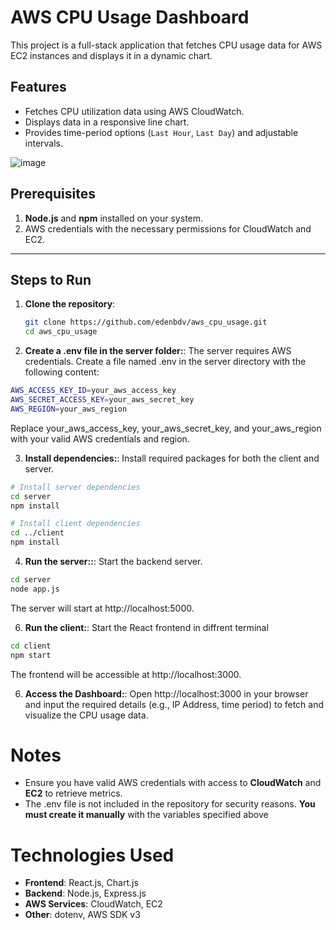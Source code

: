 # AWS CPU Usage Dashboard

This project is a full-stack application that fetches CPU usage data for AWS EC2 instances and displays it in a dynamic chart.

## Features
- Fetches CPU utilization data using AWS CloudWatch.
- Displays data in a responsive line chart.
- Provides time-period options (`Last Hour`, `Last Day`) and adjustable intervals.
  
![image](https://github.com/user-attachments/assets/be9f314a-fbae-47cb-9847-9ccce5d2b109)

## Prerequisites
1. **Node.js** and **npm** installed on your system.
2. AWS credentials with the necessary permissions for CloudWatch and EC2.

---

## Steps to Run

1. **Clone the repository**:
   ```bash
   git clone https://github.com/edenbdv/aws_cpu_usage.git
   cd aws_cpu_usage
   ```

2. **Create a .env file in the server folder:**:
The server requires AWS credentials. Create a file named .env in the server directory with the following content:
```bash
AWS_ACCESS_KEY_ID=your_aws_access_key
AWS_SECRET_ACCESS_KEY=your_aws_secret_key
AWS_REGION=your_aws_region
```

Replace your_aws_access_key, your_aws_secret_key, and your_aws_region with your valid AWS credentials and region.

3. **Install dependencies:**:
   Install required packages for both the client and server.

```bash
# Install server dependencies
cd server
npm install

# Install client dependencies
cd ../client
npm install
```

4. **Run the server::**:
Start the backend server.
```bash
cd server
node app.js
```
The server will start at http://localhost:5000.

6. **Run the client:**:
Start the React frontend in diffrent terminal

```bash
cd client
npm start
```
The frontend will be accessible at http://localhost:3000.

6. **Access the Dashboard:**:
Open http://localhost:3000 in your browser and input the required details (e.g., IP Address, time period) to fetch and visualize the CPU usage data.

# Notes
- Ensure you have valid AWS credentials with access to **CloudWatch** and **EC2** to retrieve metrics.
- The .env file is not included in the repository for security reasons. **You must create it manually** with the variables specified above


# Technologies Used
- **Frontend**: React.js, Chart.js
- **Backend**: Node.js, Express.js
- **AWS Services**: CloudWatch, EC2
- **Other**: dotenv, AWS SDK v3



